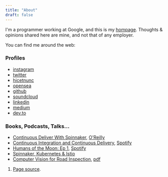 ```yaml
---
title: "About"
draft: false
---
```


I'm a programmer working at Google, and this is my <a
aria-describedby="footnote-label" href="#homepage">hompage</a>. Thoughts &
opinions shared here are mine, and not that of any employer.

You can find me around the web:

### Profiles

* [instagram](https://instagram.com/larswander)
* [twitter](https://twitter.com/larswander)
* [hicetnunc](https://hicetnunc.art/larswander)
* [opensea](https://opensea.io/collection/lars-wander-art)
* [github](https://github.com/lwander)
* [soundcloud](https://soundcloud.com/la-w-nder)
* [linkedin](https://www.linkedin.com/in/lars-wander-82697897)
* [medium](https://medium.com/@larswander/about)
* [dev.to](https://dev.to/lwander)

### Books, Podcasts, Talks...

* [Continuous Deliver With
    Spinnaker](https://www.goodreads.com/author/show/18280100.Lars_Wander),
    [O'Reilly](https://www.oreilly.com/library/view/continuous-delivery-with/9781492035527/titlepage01.html)
* [Continuous Integration and Continuous
    Delivery](https://kubernetespodcast.com/episode/023-ci-and-cd/),
    [Spotify](https://open.spotify.com/episode/1R25ZeiVfKNdZeAxPNp7wJ)
* [Humans of the Moon: Ep
    1](https://humans-of-the-moon.webflow.io/episode/ep-1-lars-wander),
    [Spotify](https://open.spotify.com/show/0ZAUVAx1By8rFkZnrwM1UM)
* [Spinnaker, Kubernetes & Istio](https://www.youtube.com/watch?v=_ZCtiD_6p7g)
* [Computer Vision for Road
    Inspection](https://ieeexplore.ieee.org/document/6836111), [pdf](https://www.ri.cmu.edu/pub_files/2014/3/crack_detection_final.pdf)

<footer>
  <ol>
	<li id="homepage">
	  <a href="https://github.com/lwander/larswander.com">Page source</a>.
	</li>
  </ol>
</footer>
